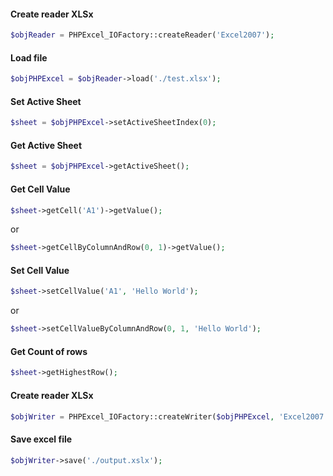 #### Create reader XLSx

```php
$objReader = PHPExcel_IOFactory::createReader('Excel2007');
```

#### Load file

```php
$objPHPExcel = $objReader->load('./test.xlsx');
```

#### Set Active Sheet

```php
$sheet = $objPHPExcel->setActiveSheetIndex(0);
```

#### Get Active Sheet

```php
$sheet = $objPHPExcel->getActiveSheet();
```

#### Get Cell Value

```php
$sheet->getCell('A1')->getValue();
```

or

```php
$sheet->getCellByColumnAndRow(0, 1)->getValue();
```

#### Set Cell Value

```php
$sheet->setCellValue('A1', 'Hello World');
```

or

```php
$sheet->setCellValueByColumnAndRow(0, 1, 'Hello World');
```

#### Get Count of rows

```php
$sheet->getHighestRow();
```

#### Create reader XLSx

```php
$objWriter = PHPExcel_IOFactory::createWriter($objPHPExcel, 'Excel2007');
```

#### Save excel file

```php
$objWriter->save('./output.xslx');
```